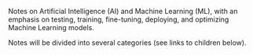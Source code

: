 
Notes on Artificial Intelligence (AI) and Machine Learning (ML), with an emphasis on testing, training, fine-tuning, deploying, and optimizing Machine Learning models.

Notes will be divided into several categories (see links to children below).

